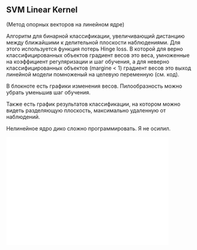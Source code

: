 ## SVM Linear Kernel
(Метод опорных векторов на линейном ядре)

Алгоритм для бинарной классификации, увеличивающий дистанцию между ближайшими к делительной плоскости наблюдениями.
Для этого используется функция потерь Hinge loss. В которой для верно классифицированных объектов градиент весов это веса, умноженные на коэффициент регуляризации и шаг обучения, а для неверно классифицированных объектов (margine < 1) градиент весов это выход линейной модели помноженый на целевую переменную (см. код).

В блокноте есть графики изменения весов. Пилообразность можно убрать уменьшив шаг обучения.

Также есть график результатов классификации, на котором можно видеть разделяющую плоскость, максимально удаленную от наблюдений.

Нелинейное ядро дико сложно программировать. Я не осилил.

![text](classification.png)
